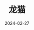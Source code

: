 ---
layout: movie-review
title: 龙猫
description: >
  长大后，会担心小梅走丢后受到伤害、妈妈没能从医院回家、小月的脸上再难有笑容。会害怕整部影片其实是个悲剧，前面笑得多轻松开心、后面就有多沉重悲痛。如果在雨夜看见等车的龙猫，也会吓得直接逃跑吧。
category: 电影
img: assets/img/movie/2024/long_mao.webp
star: 5
date: 2024-02-27
---
